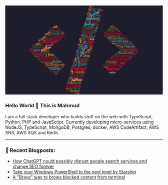 ![alt text](images/skill-set-compressed.jpg)
### Hello World 👋 This is Mahmud 
I am a full stack developer who builds stuff on the web with TypeScript, Python, PHP and JavaScript. Currently developing micro-services using NodeJS, TypeScript, MongoDB, Postgres, docker, AWS CodeArtifact, AWS SNS, AWS SQS and Redis.

---
### 📝 Recent Blogposts:
<!-- BLOG-POST-LIST:START -->
- [How ChatGPT could possibly disrupt google search services and change SEO forever](https://dev.to/ganmahmud/how-chatgpt-could-possibly-disrupt-google-search-services-and-change-seo-forever-4nd9)
- [Take your Windows PowerShell to the next level by Starship](https://dev.to/ganmahmud/take-your-windows-powershell-to-the-next-level-by-starship-2gb2)
- [A "Brave" way to brows blocked content from terminal](https://dev.to/ganmahmud/a-brave-way-to-brows-blocked-content-from-terminal-4k78)
<!-- BLOG-POST-LIST:END -->


<!--
**ganmahmud/ganmahmud** is a ✨ _special_ ✨ repository because its `README.md` (this file) appears on your GitHub profile.

Here are some ideas to get you started:

- 🔭 I’m currently working on ...
- 🌱 I’m currently learning ...
- 👯 I’m looking to collaborate on ...
- 🤔 I’m looking for help with ...
- 💬 Ask me about ...
- 📫 How to reach me: ...
- 😄 Pronouns: ...
- ⚡ Fun fact: ...
-->
